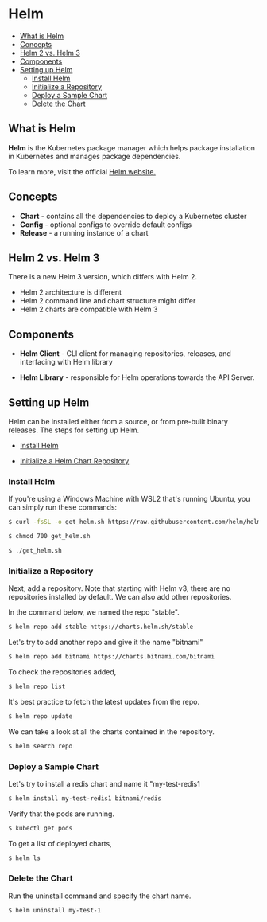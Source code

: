 # Helm 

- [What is Helm](#what-is-helm)
- [Concepts](#concepts)
- [Helm 2 vs. Helm 3](#helm-2-vs-helm-3)
- [Components](#components)
- [Setting up Helm](#setting-up-helm)
    - [Install Helm](#install-helm)
    - [Initialize a Repository](#initialize-a-repository)
    - [Deploy a Sample Chart](#deploy-a-sample-chart)
    - [Delete the Chart](#delete-the-chart)


## What is Helm 

**Helm** is the Kubernetes package manager which helps package installation in Kubernetes and manages package dependencies. 

To learn more, visit the official [Helm website.](https://helm.sh/)

## Concepts 

- **Chart** - contains all the dependencies to deploy a Kubernetes cluster
- **Config** - optional configs to override default configs
- **Release** - a running instance of a chart

## Helm 2 vs. Helm 3 

There is a new Helm 3 version, which differs with Helm 2.

- Helm 2 architecture is different
- Helm 2 command line and chart structure might differ 
- Helm 2 charts are compatible with Helm 3

## Components

- **Helm Client** - CLI client for managing repositories, releases, and interfacing with Helm library

- **Helm Library** - responsible for Helm operations towards the API Server.

## Setting up Helm 

Helm can be installed either from a source, or from pre-built binary releases. The steps for setting up Helm.

- [Install Helm](https://helm.sh/docs/intro/install/) 

- [Initialize a Helm Chart Repository](https://helm.sh/docs/intro/quickstart/#initialize-a-helm-chart-repository)


### Install Helm 

If you're using a Windows Machine with WSL2 that's running Ubuntu, you can simply run these commands:

```bash
$ curl -fsSL -o get_helm.sh https://raw.githubusercontent.com/helm/helm/main/scripts/get-helm-3

$ chmod 700 get_helm.sh

$ ./get_helm.sh
```

### Initialize a Repository

Next, add a repository. Note that starting with Helm v3, there are no repositories installed by default. We can also add other repositories.

In the command below, we named the repo "stable".

```bash
$ helm repo add stable https://charts.helm.sh/stable 
```

Let's try to add another repo and give it the name "bitnami"

```bash
$ helm repo add bitnami https://charts.bitnami.com/bitnami 
```

To check the repositories added,

```bash
$ helm repo list 
```

It's best practice to fetch the latest updates from the repo.

```bash
$ helm repo update 
```

We can take a look at all the charts contained in the repository.

```bash
$ helm search repo 
```

### Deploy a Sample Chart 

Let's try to install a redis chart and name it "my-test-redis1

```bash
$ helm install my-test-redis1 bitnami/redis 
```

Verify that the pods are running.

```bash
$ kubectl get pods 
```

To get a list of deployed charts,

```bash
$ helm ls 
```

### Delete the Chart 

Run the uninstall command and specify the chart name.

```bash
$ helm uninstall my-test-1 
```

</details>

